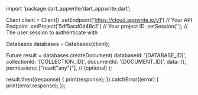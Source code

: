 import 'package:dart_appwrite/dart_appwrite.dart';

Client client = Client()
  .setEndpoint('https://cloud.appwrite.io/v1') // Your API Endpoint
  .setProject('5df5acd0d48c2') // Your project ID
  .setSession(''); // The user session to authenticate with

Databases databases = Databases(client);

Future result = databases.createDocument(
  databaseId: '[DATABASE_ID]',
  collectionId: '[COLLECTION_ID]',
  documentId: '[DOCUMENT_ID]',
  data: {},
  permissions: ["read("any")"], // (optional)
);

result.then((response) {
  print(response);
}).catchError((error) {
  print(error.response);
});
